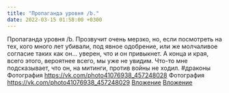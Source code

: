 ```yaml
---
title: "Пропаганда уровня /b."
date: 2022-03-15 01:58:00 +0300
---
```


Пропаганда уровня /b.
Прозвучит очень мерзко, но, если посмотреть на тех, кого много лет убивали, под явное одобрение, или же молчаливое согласие таких как он... уверен, что и он привыкнет.
А конца и края, всего этого, вероятнее всего, мы уже не увидим.
Что-то мне подсказывает, что он, на митинги, против войны не ходил.
#драконы
Фотография
<a class="vk-attach" href="https://vk.com/photo41076938_457248028">https://vk.com/photo41076938_457248028</a>
Фотография
<a class="vk-attach" href="https://vk.com/photo41076938_457248029">https://vk.com/photo41076938_457248029</a>
<a class="vk-attach" href="https://vk.com/photo41076938_457248028">Вложение</a>
<a class="vk-attach" href="https://vk.com/photo41076938_457248029">Вложение</a>
